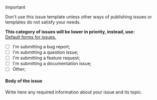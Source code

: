 > [!Important]
> Don't use this issue template unless other ways of publishing issues or templates
> do not satisfy your needs.
>
> **This category of issues will be lower in priority, instead, use:**\
> [Default forms for issues.](https://github.com/Falcion/Whisperer.md/issues/new/choose/)

- [ ] I'm submitting a bug report;
- [ ] I'm submitting a question issue;
- [ ] I'm submitting a feature request;
- [ ] I'm submitting a documentation issue;
- [ ] Other;

#### Body of the issue

Write here any required information about your issue and its topic.
